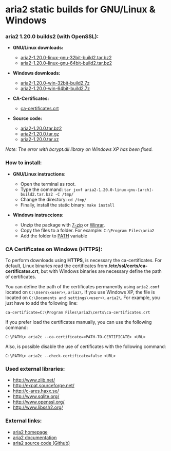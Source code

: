 aria2 static builds for GNU/Linux & Windows
===========================================

### aria2 1.20.0 builds2 (with OpenSSL):

  * **GNU/Linux downloads:**
    * [aria2-1.20.0-linux-gnu-32bit-build2.tar.bz2](https://github.com/q3aql/aria2-static-builds/releases/download/v1.20.0_2/aria2-1.20.0-linux-gnu-32bit-build2.tar.bz2)
    * [aria2-1.20.0-linux-gnu-64bit-build2.tar.bz2](https://github.com/q3aql/aria2-static-builds/releases/download/v1.20.0_2/aria2-1.20.0-linux-gnu-64bit-build2.tar.bz2)

  * **Windows downloads:**
    * [aria2-1.20.0-win-32bit-build2.7z](https://github.com/q3aql/aria2-static-builds/releases/download/v1.20.0_2/aria2-1.20.0-win-32bit-build2.7z)
    * [aria2-1.20.0-win-64bit-build2.7z](https://github.com/q3aql/aria2-static-builds/releases/download/v1.20.0_2/aria2-1.20.0-win-64bit-build2.7z)
    
  * **CA-Certificates:**
    * [ca-certificates.crt](https://github.com/q3aql/aria2-static-builds/releases/download/v1.20.0_2/ca-certificates.crt)

  * **Source code:**
    * [aria2-1.20.0.tar.bz2](https://github.com/tatsuhiro-t/aria2/releases/download/release-1.20.0/aria2-1.20.0.tar.bz2)
    * [aria2-1.20.0.tar.gz](https://github.com/tatsuhiro-t/aria2/releases/download/release-1.20.0/aria2-1.20.0.tar.gz)
    * [aria2-1.20.0.tar.xz](https://github.com/tatsuhiro-t/aria2/releases/download/release-1.20.0/aria2-1.20.0.tar.xz)

_Note: The error with bcrypt.dll library on Windows XP has been fixed._

### How to install:

  * **GNU/Linux instructions:**
    * Open the terminal as root.
    * Type the command: `tar jxvf aria2-1.20.0-linux-gnu-[arch]-build2.tar.bz2 -C /tmp/`
    * Change the directory: `cd /tmp/`
    * Finally, install the static binary: `make install`

  * **Windows instruccions:**
    * Unzip the package with [7-zip](http://www.7-zip.org/) or [Winrar](http://www.rarlab.com/).
    * Copy the files to a folder. For example: `C:\Program Files\aria2`
    * Add the folder to [PATH](https://www.google.es/search?q=add+folder+to+PATH+on+Windows) variable

### CA Certificates on Windows (HTTPS):

To perform downloads using **HTTPS**, is necessary the ca-certificates. For default, Linux binaries read the certificates from **/etc/ssl/certs/ca-certificates.crt**, but with Windows binaries are necessary define the path of certificates.

You can define the path of the certificates permanently using `aria2.conf` located on `C:\Users\<user>\.aria2\`. If you use Windows XP, the file is located on `C:\Documents and settings\<user>\.aria2\`. For example, you just have to add the following line:

`ca-certificate=C:\Program Files\aria2\certs\ca-certificates.crt`

If you prefer load the certificates manually, you can use the following command:

`C:\PATH\> aria2c --ca-certificate=<PATH-TO-CERTIFICATE> <URL>`

Also, is possible disable the use of certificates with the following command:

`C:\PATH\> aria2c --check-certificate=false <URL>`

### Used external libraries:

  * http://www.zlib.net/
  * http://expat.sourceforge.net/
  * http://c-ares.haxx.se/
  * http://www.sqlite.org/
  * http://www.openssl.org/
  * http://www.libssh2.org/

### External links:

  * [aria2 homepage](https://aria2.github.io/)
  * [aria2 documentation](https://aria2.github.io/manual/en/html/)
  * [aria2 source code (Github)](https://github.com/tatsuhiro-t/aria2)
